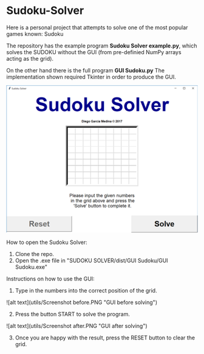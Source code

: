 # Sudoku-Solver

Here is a personal project that attempts to solve one of the most popular games known: Sudoku

The repository has the example program **Sudoku Solver example.py**, which solves the SUDOKU without the GUI (from pre-definied NumPy arrays acting as the grid).

On the other hand there is the full program **GUI Sudoku.py** The implementation shown required Tkinter in order to produce the GUI.

![alt text](utils/Screenshot.PNG "GUI Screenshot")

How to open the Sudoku Solver:

1. Clone the repo.
2. Open the .exe file in "SUDOKU SOLVER/dist/GUI Sudoku/GUI Sudoku.exe"

Instructions on how to use the GUI:

1. Type in the numbers into the correct position of the grid.

![alt text](utils/Screenshot before.PNG "GUI before solving")

2. Press the button START to solve the program.

![alt text](utils/Screenshot after.PNG "GUI after solving")

3. Once you are happy with the result, press the RESET button to clear the grid.